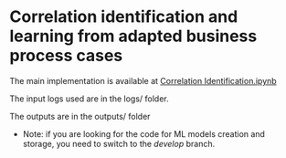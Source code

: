 # Correlation identification and learning from adapted business process cases

The main implementation is available at [Correlation Identification.ipynb](https://github.com/aryadegari/Correlation-Identification/blob/main/Correlation%20Identification.ipynb)

The input logs used are in the logs/ folder.

The outputs are in the outputs/ folder

* Note: if you are looking for the code for ML models creation and storage, you need to switch to the *develop* branch.
